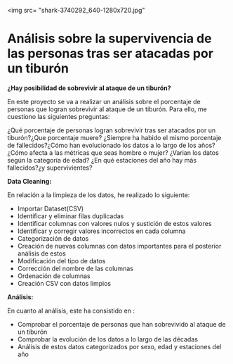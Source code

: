 <img src= "shark-3740292_640-1280x720.jpg"

# Análisis sobre la supervivencia de las personas tras ser atacadas por un tiburón

**¿Hay posibilidad de sobrevivir al ataque de un tiburón?**

En este proyecto se va a realizar un análisis sobre el porcentaje de personas que logran sobrevivir al ataque de un tiburón. Para ello, me cuestiono las siguientes preguntas:

¿Qué porcentaje de personas logran sobrevivir tras ser atacados por un tiburón?¿Que porcentaje muere?
¿Siempre ha habido el mismo porcentaje de fallecidos?¿Cómo han evolucionado los datos a lo largo de los años?
¿Cómo afecta a las métricas que seas hombre o mujer?
¿Varian los datos según la categoría de edad?
¿En qué estaciones del año hay más fallecidos?¿y supervivientes?

**Data Cleaning:**

En relación a la limpieza de los datos, he realizado lo siguiente:

- Importar Dataset(CSV)
- Identificar y eliminar filas duplicadas
- Identificar columnas con valores nulos y sustición de estos valores
- Identificar y corregir valores incorrectos en cada columna
- Categorización de datos
- Creación de nuevas columnas con datos importantes para el posterior análisis de estos
- Modificación del tipo de datos 
- Corrección del nombre de las columnas
- Ordenación de columnas
- Creación CSV con datos limpios

**Análisis:**

En cuanto al análisis, este ha consistido en :

- Comprobar el porcentaje de personas que han sobrevivido al ataque de un tiburón 
- Comprobar la evolución de los datos a lo largo de las décadas
- Análisis de estos datos categorizados por sexo, edad y estaciones del año 


